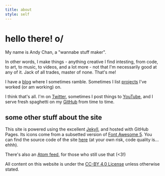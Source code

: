 ```yaml
---
title: about
style: self
---
```

<h1 class="emphasis-highlight">hello there! o/</h1>

My name is Andy Chan, a "wannabe stuff maker".

In other words, I make things - anything creative I find intesting, from code, to art, to music, to videos, and a lot more - not that I'm necessarily good at any of it. Jack of all trades, master of none. That's me!

I have a [blog](/blog.html) where I sometimes ramble. Sometimes I list [projects](/projects.html) I've worked (or am working) on.

I think that's all. I'm on [Twitter](https://twitter.com/12bz_trenchcoat), sometimes I post things to [YouTube](https://youtube.com/andychanpineapples), and I serve fresh spaghetti on my [GitHub](https://github.com/12beesinatrenchcoat) from time to time.

## some other stuff about the site
This site is powered using the excellent [Jekyll](https://jekyllrb.com), and hosted with GitHub Pages. Its icons come from a subsetted version of [Font Awesome 5](https://fontawesome.com). You can find the source code of the site [here](https://github.com/12beesinatrenchcoat/12beesinatrenchcoat.github.io) (at your own risk, code quality is… ehhh).

There's also an [Atom feed](/feed.xml), for those who still use that (<3!)

All content on this website is under the [CC-BY 4.0 License](https://creativecommons.org/licenses/by/4.0/legalcode) unless otherwise stated.
